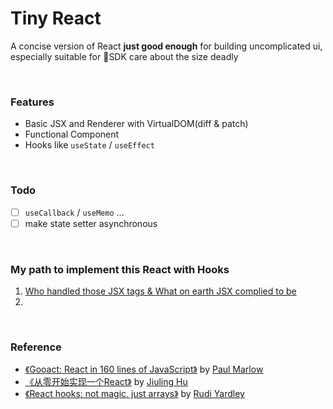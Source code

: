 # Tiny React

A concise version of React **just good enough** for building uncomplicated ui, especially suitable for SDK care about the size deadly

<br>

### Features
+ Basic JSX and Renderer with VirtualDOM(diff & patch)
+ Functional Component
+ Hooks like `useState` / `useEffect`

<br>

### Todo
- [ ] `useCallback` / `useMemo` ...
- [ ] make state setter asynchronous

<br>

### My path to implement this React with Hooks
1. [Who handled those JSX tags & What on earth JSX complied to be](void)
2. []()

<br>

### Reference
+ [《Gooact: React in 160 lines of JavaScript》](https://medium.com/@sweetpalma/gooact-react-in-160-lines-of-javascript-44e0742ad60f) by [Paul Marlow](https://github.com/sweetpalma)
+ [《从零开始实现一个React》](https://github.com/hujiulong/blog/issues/4) by [Jiuling Hu](https://github.com/hujiulong)
+ [《React hooks: not magic, just arrays》](https://medium.com/@ryardley/react-hooks-not-magic-just-arrays-cd4f1857236e) by [Rudi Yardley](https://github.com/ryardley)